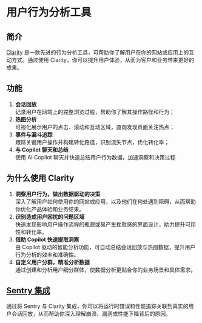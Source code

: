 # 用户行为分析工具

## 简介
[Clarity](https://clarity.microsoft.com/) 是一款先进的行为分析工具，可帮助你了解用户在你的网站或应用上的互动方式。通过使用 Clarity，你可以提升用户体验，从而为客户和业务带来更好的成果。

## 功能

1. **会话回放**  
记录用户在网站上的完整浏览过程，帮助你了解其操作路径和行为；
2. **热图分析**  
可视化展示用户的点击、滚动和互动区域，直观发现页面关注热点；
3. **事件与漏斗追踪**  
跟踪关键用户操作并构建转化路径，识别流失节点，优化转化率；
4. **与 Copilot 聊天和总结**  
使用 AI Copilot 聊天并快速总结用户行为数据，加速洞察和决策过程

## 为什么使用 Clarity

1. **洞察用户行为，做出数据驱动的决策**  
深入了解用户如何使用你的网站或应用，以及他们在何处遇到阻碍，从而帮助你优化产品体验和业务结果。
2. **识别造成用户困扰的问题区域**  
快速发现影响用户操作流程的瓶颈或易产生挫败感的界面设计，助力提升可用性和转化率。
3. **借助 Copilot 快速提取洞察**  
由 Copilot 驱动的智能分析功能，可自动总结会话回放与热图数据，提升用户行为分析的效率和准确性。
4. **自定义用户分群，精准分析数据**  
通过创建和分析用户细分群体，使数据分析更贴合你的业务场景和具体需求。

## [Sentry 集成](https://learn.microsoft.com/en-us/clarity/mobile-sdk/integrations/sentry)

通过将 Sentry 与 Clarity 集成，你可以将运行时错误和性能追踪关联到真实的用户会话回放，从而帮助你深入理解崩溃、漏洞或性能下降背后的原因。
